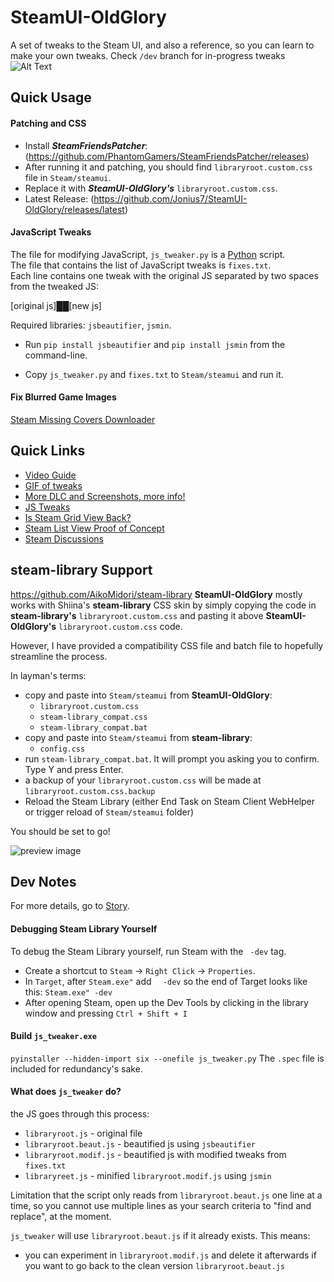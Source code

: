 # SteamUI-OldGlory
A set of tweaks to the Steam UI, and also a reference, so you can learn to make your own tweaks. Check `/dev` branch for in-progress tweaks \
![Alt Text](https://media.giphy.com/media/ehn6NIV3ZzVWaLyiDv/giphy.gif)

## Quick Usage
#### Patching and CSS
- Install **_SteamFriendsPatcher_**: (https://github.com/PhantomGamers/SteamFriendsPatcher/releases)
- After running it and patching, you should find `libraryroot.custom.css` file in `Steam/steamui`.
- Replace it with **_SteamUI-OldGlory's_** `libraryroot.custom.css`.
- Latest Release: (https://github.com/Jonius7/SteamUI-OldGlory/releases/latest)

#### JavaScript Tweaks
The file for modifying JavaScript, `js_tweaker.py` is a [Python](https://www.python.org/downloads/ "Python Downloads Page") script. \
The file that contains the list of JavaScript tweaks is `fixes.txt`.\
Each line contains one tweak with the original JS separated by two spaces from the tweaked JS: 

[original js]&#9608;&#9608;[new js] 

Required libraries: `jsbeautifier`, `jsmin`.

- Run `pip install jsbeautifier` and `pip install jsmin` from the command-line.

- Copy `js_tweaker.py` and `fixes.txt` to `Steam/steamui` and run it.

#### Fix Blurred Game Images
[Steam Missing Covers Downloader](https://github.com/Jonius7/steam-missing-covers-downloader/releases/tag/new-format-fix)



## Quick Links

- [Video Guide](https://www.youtube.com/watch?v=7_3e9j8FFv8)
- [GIF of tweaks](https://gyazo.com/38d0101b493741501697b4a0f5f0818f)
- [More DLC and Screenshots, more info!](https://imgur.com/a/3WTdrXP)
- [JS Tweaks](https://imgur.com/a/mL4QNYB)
- [Is Steam Grid View Back?](https://imgur.com/gallery/qcIHx0l)
- [Steam List View Proof of Concept](https://imgur.com/a/ZqvqrkR)
- [Steam Discussions](https://steamcommunity.com/discussions/forum/0/2451595019863406679/)



## steam-library Support

https://github.com/AikoMidori/steam-library
**SteamUI-OldGlory** mostly works with Shiina's **steam-library** CSS skin by simply copying the code in **steam-library's** `libraryroot.custom.css` and pasting it above **SteamUI-OldGlory's** `libraryroot.custom.css` code. 

However, I have provided a compatibility CSS file and batch file to hopefully streamline the process.

In layman's terms:
- copy and paste into `Steam/steamui` from **SteamUI-OldGlory**: 
  - `libraryroot.custom.css`
  -  `steam-library_compat.css` 
  - `steam-library_compat.bat` 
- copy and paste into `Steam/steamui` from **steam-library**:
  - `config.css` 
- run `steam-library_compat.bat`. It will prompt you asking you to confirm. Type Y and press Enter.
- a backup of your `libraryroot.custom.css` will be made at `libraryroot.custom.css.backup`
- Reload the Steam Library (either End Task on Steam Client WebHelper or trigger reload of `Steam/steamui` folder)

You should be set to go!

![preview image](https://i.imgur.com/4gWzhj9.png)

## Dev Notes

For more details, go to [Story](docs/story.md).



#### Debugging Steam Library Yourself

To debug the Steam Library yourself, run Steam with the ` -dev` tag.

- Create a shortcut to `Steam` -> `Right Click` -> `Properties`.
- In `Target`, after `Steam.exe"` add `  -dev` so the end of Target looks like this: `Steam.exe" -dev`
- After opening Steam, open up the Dev Tools by clicking in the library window and pressing `Ctrl + Shift + I`

#### Build `js_tweaker.exe`

`pyinstaller --hidden-import six --onefile js_tweaker.py`
The `.spec` file is included for redundancy's sake.

#### What does `js_tweaker` do?

the JS goes through this process:

- `libraryroot.js` - original file
- `libraryroot.beaut.js` - beautified js using `jsbeautifier`
- `libraryroot.modif.js` - beautified js with modified tweaks from `fixes.txt`
- `libraryreet.js` - minified `libraryroot.modif.js` using `jsmin`

Limitation that the script only reads from `libraryroot.beaut.js` one line at a time, so you cannot use multiple lines as your search criteria to "find and replace", at the moment.

`js_tweaker` will use `libraryroot.beaut.js` if it already exists. This means:

- you can experiment in `libraryroot.modif.js` and delete it afterwards if you want to go back to the clean version `libraryroot.beaut.js`